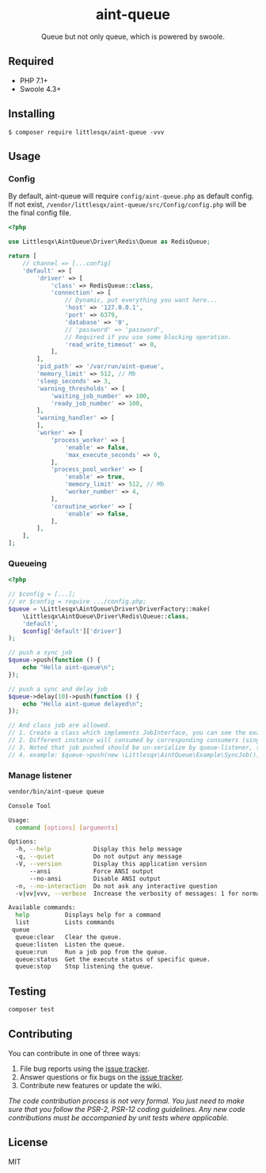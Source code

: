 <h1 align="center"> aint-queue </h1>

<p align="center"> Queue but not only queue, which is powered by swoole.</p>

## Required

- PHP 7.1+
- Swoole 4.3+

## Installing

```shell
$ composer require littlesqx/aint-queue -vvv
```

## Usage

### Config

By default, aint-queue will require `config/aint-queue.php` as default config. If not exist, `/vendor/littlesqx/aint-queue/src/Config/config.php` will be the final config file.

```php
<?php

use Littlesqx\AintQueue\Driver\Redis\Queue as RedisQueue;

return [
    // channel => [...config]
    'default' => [
        'driver' => [
            'class' => RedisQueue::class,
            'connection' => [
                // Dynamic, put everything you want here...
                'host' => '127.0.0.1',
                'port' => 6379,
                'database' => '0',
                // 'password' => 'password',
                // Required if you use some blocking operation.
                'read_write_timeout' => 0,
            ],
        ],
        'pid_path' => '/var/run/aint-queue',
        'memory_limit' => 512, // Mb
        'sleep_seconds' => 3,
        'warning_thresholds' => [
            'waiting_job_number' => 100,
            'ready_job_number' => 100,
        ],
        'warning_handler' => [
        ],
        'worker' => [
            'process_worker' => [
                'enable' => false,
                'max_execute_seconds' => 0,
            ],
            'process_pool_worker' => [
                'enable' => true,
                'memory_limit' => 512, // Mb
                'worker_number' => 4,
            ],
            'coroutine_worker' => [
                'enable' => false,
            ],
        ],
    ],
];

```

### Queueing

```php
<?php

// $config = [...];
// or $config = require .../config.php;
$queue = \Littlesqx\AintQueue\Driver\DriverFactory::make(
    \Littlesqx\AintQueue\Driver\Redis\Queue::class,
    'default',
    $config['default']['driver']
);

// push a sync job
$queue->push(function () {
    echo "Hello aint-queue\n";
});

// push a sync and delay job
$queue->delay(10)->push(function () {
    echo "Hello aint-queue delayed\n";
});

// And class job are allowed.
// 1. Create a class which implements JobInterface, you can see the example in `/src/Example`.
// 2. Different instance will consumed by corresponding consumers (single-process, process-pool and co-process).
// 3. Noted that job pushed should be un-serialize by queue-listener, this means queue-pusher and queue-listener are required to in the same project.                                          
// 4. example: $queue->push(new \Littlesqx\AintQueue\Example\SyncJob());
```

### Manage listener

```bash
vendor/bin/aint-queue queue
```

```bash
Console Tool

Usage:
  command [options] [arguments]

Options:
  -h, --help            Display this help message
  -q, --quiet           Do not output any message
  -V, --version         Display this application version
      --ansi            Force ANSI output
      --no-ansi         Disable ANSI output
  -n, --no-interaction  Do not ask any interactive question
  -v|vv|vvv, --verbose  Increase the verbosity of messages: 1 for normal output, 2 for more verbose output and 3 for debug

Available commands:
  help          Displays help for a command
  list          Lists commands
 queue
  queue:clear   Clear the queue.
  queue:listen  Listen the queue.
  queue:run     Run a job pop from the queue.
  queue:status  Get the execute status of specific queue.
  queue:stop    Stop listening the queue.
```

## Testing

```bash
composer test
```
## Contributing

You can contribute in one of three ways:

1. File bug reports using the [issue tracker](https://github.com/littlesqx/aint-queue/issues).
2. Answer questions or fix bugs on the [issue tracker](https://github.com/littlesqx/aint-queue/issues).
3. Contribute new features or update the wiki.

_The code contribution process is not very formal. You just need to make sure that you follow the PSR-2, PSR-12 coding guidelines. Any new code contributions must be accompanied by unit tests where applicable._

## License

MIT